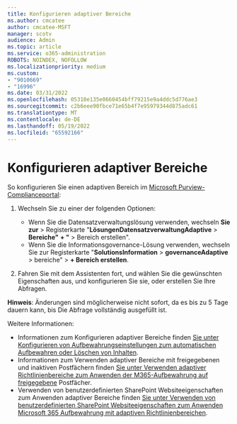 ```yaml
---
title: Konfigurieren adaptiver Bereiche
ms.author: cmcatee
author: cmcatee-MSFT
manager: scotv
audience: Admin
ms.topic: article
ms.service: o365-administration
ROBOTS: NOINDEX, NOFOLLOW
ms.localizationpriority: medium
ms.custom:
- "9010669"
- "16996"
ms.date: 03/31/2022
ms.openlocfilehash: 05310e135e0660454bff79215e9a4ddc5d776ae3
ms.sourcegitcommit: c2b6eee90fbce71e65b4f7e95979344d875adc61
ms.translationtype: MT
ms.contentlocale: de-DE
ms.lasthandoff: 05/19/2022
ms.locfileid: "65592166"
---
```

# <a name="configure-adaptive-scopes"></a>Konfigurieren adaptiver Bereiche

So konfigurieren Sie einen adaptiven Bereich im [Microsoft Purview-Complianceportal](https://compliance.microsoft.com/):

1. Wechseln Sie zu einer der folgenden Optionen:

    - Wenn Sie die Datensatzverwaltungslösung verwenden, wechseln **Sie zur** >  Registerkarte "**LösungenDatensatzverwaltungAdaptive** >  **Bereiche"** **+ "** > Bereich erstellen".
    - Wenn Sie die Informationsgovernance-Lösung verwenden, wechseln Sie zur Registerkarte "**SolutionsInformation** >  **governanceAdaptive** >  bereiche" > **+ Bereich erstellen**.

2. Fahren Sie mit dem Assistenten fort, und wählen Sie die gewünschten Eigenschaften aus, und konfigurieren Sie sie, oder erstellen Sie Ihre Abfragen.

**Hinweis**: Änderungen sind möglicherweise nicht sofort, da es bis zu 5 Tage dauern kann, bis Die Abfrage vollständig ausgefüllt ist.

Weitere Informationen:

- Informationen zum Konfigurieren adaptiver Bereiche finden [Sie unter Konfigurieren von Aufbewahrungseinstellungen zum automatischen Aufbewahren oder Löschen von Inhalten](https://docs.microsoft.com/microsoft-365/compliance/retention-settings#to-configure-an-adaptive-scope).
- Informationen zum Verwenden adaptiver Bereiche mit freigegebenen und inaktiven Postfächern finden [Sie unter Verwenden adaptiver Richtlinienbereiche zum Anwenden der M365-Aufbewahrung auf freigegebene](https://techcommunity.microsoft.com/t5/security-compliance-and-identity/using-adaptive-policy-scopes-to-apply-m365-retention-to-shared/ba-p/3053641) Postfächer.
- Verwenden von benutzerdefinierten SharePoint Websiteeigenschaften zum Anwenden adaptiver Bereiche finden [Sie unter Verwenden von benutzerdefinierten SharePoint Websiteeigenschaften zum Anwenden Microsoft 365 Aufbewahrung mit adaptiven Richtlinienbereichen](https://techcommunity.microsoft.com/t5/security-compliance-and-identity/using-custom-sharepoint-site-properties-to-apply-microsoft-365/ba-p/3133970).
